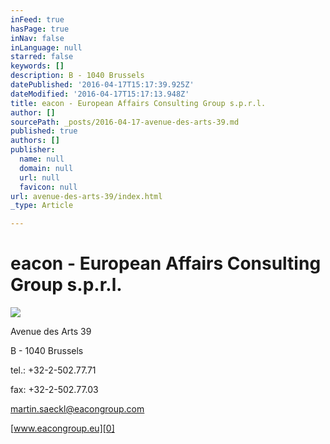 ```yaml
---
inFeed: true
hasPage: true
inNav: false
inLanguage: null
starred: false
keywords: []
description: B - 1040 Brussels
datePublished: '2016-04-17T15:17:39.925Z'
dateModified: '2016-04-17T15:17:13.948Z'
title: eacon - European Affairs Consulting Group s.p.r.l.
author: []
sourcePath: _posts/2016-04-17-avenue-des-arts-39.md
published: true
authors: []
publisher:
  name: null
  domain: null
  url: null
  favicon: null
url: avenue-des-arts-39/index.html
_type: Article

---
```

# eacon - European Affairs Consulting Group s.p.r.l.
![](https://the-grid-user-content.s3-us-west-2.amazonaws.com/2acdc172-5108-445d-bb74-262036c9c2c5.jpg)

Avenue des Arts 39

B - 1040 Brussels

tel.: +32-2-502.77.71

fax: +32-2-502.77.03

martin.saeckl@eacongroup.com

[www.eacongroup.eu][0]

[0]: http://www.eacongroup.eu/deu/